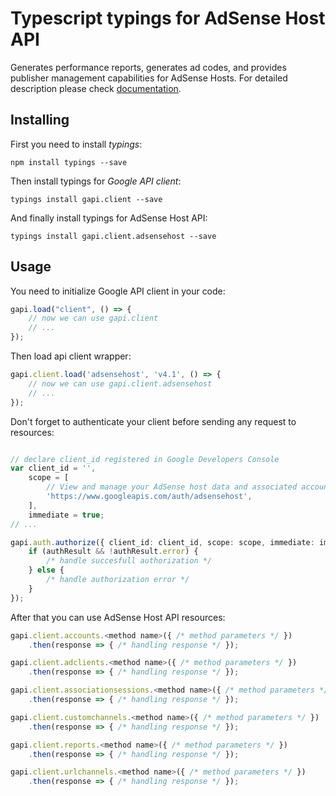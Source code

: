 # Typescript typings for AdSense Host API
Generates performance reports, generates ad codes, and provides publisher management capabilities for AdSense Hosts.
For detailed description please check [documentation](https://developers.google.com/adsense/host/).

## Installing

First you need to install *typings*:
```
npm install typings --save 
```

Then install typings for *Google API client*:
```
typings install gapi.client --save 
```

And finally install typings for AdSense Host API:
```
typings install gapi.client.adsensehost --save 
```

## Usage

You need to initialize Google API client in your code:
```typescript
gapi.load("client", () => { 
    // now we can use gapi.client
    // ... 
});
```

Then load api client wrapper:
```typescript
gapi.client.load('adsensehost', 'v4.1', () => {
    // now we can use gapi.client.adsensehost
    // ... 
});
```

Don't forget to authenticate your client before sending any request to resources:
```typescript

// declare client_id registered in Google Developers Console
var client_id = '',
    scope = [     
        // View and manage your AdSense host data and associated accounts
        'https://www.googleapis.com/auth/adsensehost',
    ],
    immediate = true;
// ...

gapi.auth.authorize({ client_id: client_id, scope: scope, immediate: immediate }, authResult => {
    if (authResult && !authResult.error) {
        /* handle succesfull authorization */
    } else {
        /* handle authorization error */
    }
});            
```

After that you can use AdSense Host API resources:

```typescript
gapi.client.accounts.<method name>({ /* method parameters */ })
    .then(response => { /* handling response */ });

gapi.client.adclients.<method name>({ /* method parameters */ })
    .then(response => { /* handling response */ });

gapi.client.associationsessions.<method name>({ /* method parameters */ })
    .then(response => { /* handling response */ });

gapi.client.customchannels.<method name>({ /* method parameters */ })
    .then(response => { /* handling response */ });

gapi.client.reports.<method name>({ /* method parameters */ })
    .then(response => { /* handling response */ });

gapi.client.urlchannels.<method name>({ /* method parameters */ })
    .then(response => { /* handling response */ });
```